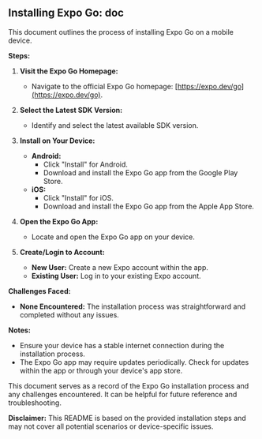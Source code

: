 ## Installing Expo Go: doc

This document outlines the process of installing Expo Go on a mobile device.

**Steps:**

1. **Visit the Expo Go Homepage:** 
   - Navigate to the official Expo Go homepage: [https://expo.dev/go](https://expo.dev/go).

2. **Select the Latest SDK Version:** 
   - Identify and select the latest available SDK version.

3. **Install on Your Device:**
   - **Android:** 
      - Click "Install" for Android.
      - Download and install the Expo Go app from the Google Play Store.
   - **iOS:**
      - Click "Install" for iOS.
      - Download and install the Expo Go app from the Apple App Store.

4. **Open the Expo Go App:** 
   - Locate and open the Expo Go app on your device.

5. **Create/Login to Account:**
   - **New User:** Create a new Expo account within the app.
   - **Existing User:** Log in to your existing Expo account.

**Challenges Faced:**

* **None Encountered:** The installation process was straightforward and completed without any issues.

**Notes:**

* Ensure your device has a stable internet connection during the installation process.
* The Expo Go app may require updates periodically. Check for updates within the app or through your device's app store.

This document serves as a record of the Expo Go installation process and any challenges encountered. It can be helpful for future reference and troubleshooting.

**Disclaimer:** This README is based on the provided installation steps and may not cover all potential scenarios or device-specific issues. 